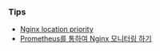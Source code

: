 ### Tips
- [Nginx location priority](https://stackoverflow.com/questions/5238377/nginx-location-priority)
- [Prometheus를 통하여 Nginx 모니터링 하기](https://sarc.io/index.php/cloud/1787-prometheus-nginx-monitoring)
